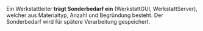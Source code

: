Ein Werkstattleiter **trägt Sonderbedarf ein** (WerkstattGUI, WerkstattServer), welcher aus Materialtyp, Anzahl und Begründung besteht. Der Sonderbedarf wird für spätere Verarbeitung gespeichert.